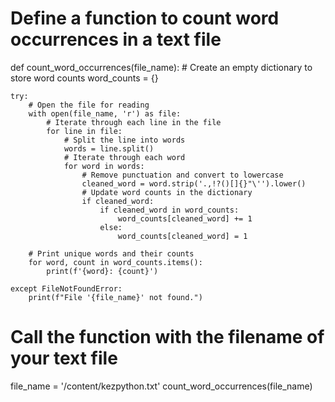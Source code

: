 # Define a function to count word occurrences in a text file
def count_word_occurrences(file_name):
    # Create an empty dictionary to store word counts
    word_counts = {}

    try:
        # Open the file for reading
        with open(file_name, 'r') as file:
            # Iterate through each line in the file
            for line in file:
                # Split the line into words
                words = line.split()
                # Iterate through each word
                for word in words:
                    # Remove punctuation and convert to lowercase
                    cleaned_word = word.strip('.,!?()[]{}"\'').lower()
                    # Update word counts in the dictionary
                    if cleaned_word:
                        if cleaned_word in word_counts:
                            word_counts[cleaned_word] += 1
                        else:
                            word_counts[cleaned_word] = 1
    
        # Print unique words and their counts
        for word, count in word_counts.items():
            print(f'{word}: {count}')
    
    except FileNotFoundError:
        print(f"File '{file_name}' not found.")

# Call the function with the filename of your text file
file_name = '/content/kezpython.txt'
count_word_occurrences(file_name)
